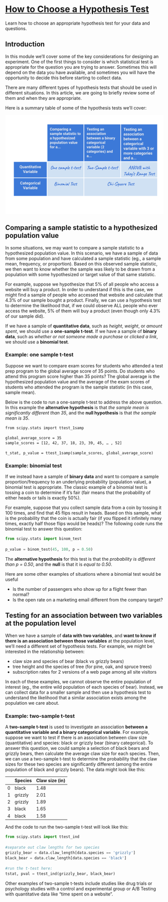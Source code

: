 # [How to Choose a Hypothesis Test](https://www.codecademy.com/courses/hypothesis-testing-python/articles/how-to-choose-a-hypothesis-test)

Learn how to choose an appropriate hypothesis test for your data and questions.

## Introduction

In this module we’ll cover some of the key considerations for designing an experiment. 
One of the first things to consider is which statistical test is appropriate for the question you are trying to answer. 
Sometimes this will depend on the data you have available, and sometimes you will have the opportunity to decide this before starting to collect data.

There are many different types of hypothesis tests that should be used in different situations. 
In this article, we are going to briefly review some of them and when they are appropriate.

Here is a summary table of some of the hypothesis tests we’ll cover:

![table of hypothesi tests](article_graphic.webp)

## Comparing a sample statistic to a hypothesized population value

In some situations, we may want to compare a sample statistic to a hypothesized population value. 
In this scenario, we have a sample of data from some population and have calculated a sample statistic (eg., a sample mean, frequency, or proportion). 
Based on this observed sample statistic, we then want to know whether the sample was likely to be drawn from a population with some hypothesized or target value of that same statistic.

For example, suppose we hypothesize that 5% of all people who access a website will buy a product. 
In order to understand if this is the case, we might find a sample of people who accessed that website and calculate that 4.3% of our sample bought a product. 
Finally, we can use a hypothesis test to determine the likelihood that, if we could observe ALL people who ever access the website, 5% of them will buy a product (even though only 4.3% of our sample did).

If we have a sample of **quantitative data**, such as *height*, *weight*, or *amount spent*, we should use a **one-sample t-test**. 
If we have a sample of **binary data**, such as *whether or not someone made a purchase* or *clicked a link*, we should use a **binomial test**.

### Example: one sample t-test

Suppose we want to compare exam scores for students who attended a test prep program to the global average score of 35 points. 
Do students who attend this program score higher than 35 points? 
The global average is the hypothesized population value and the average of the exam scores of students who attended the program is the sample statistic 
(in this case, sample mean).

Below is the code to run a one-sample t-test to address the above question. 
In this example the **alternative hypothesis** is that *the sample mean is significantly different than 35*, and the **null hypothesis** is that *the sample mean is 35*.
```pythom
from scipy.stats import ttest_1samp
 
global_average_score = 35
sample_scores = [12, 42, 37, 18, 23, 39, 45, … , 52]
 
t_stat, p_value = ttest_1samp(sample_scores, global_average_score)
```

### Example: binomial test

If we instead have a sample of **binary data** and want to compare a sample proportion/frequency to an underlying probability (population value), a binomial test is appropriate. 
The classic example of a binomial test is tossing a coin to determine if it’s fair (fair means that the probability of either heads or tails is exactly 50%).

For example, suppose that you collect sample data from a coin by tossing it 100 times, and find that 45 flips result in heads. 
Based on this sample, what is the probability that the coin is actually fair (if you flipped it infinitely many times, exactly half those flips would be heads)? 
The following code runs the binomial test to answer this question:
```python
from scipy.stats import binom_test
 
p_value = binom_test(45, 100, p = 0.50)
```
The **alternative hypothesis** for this test is that the *probability is different than p = 0.50*, and the **null** is that it is *equal to 0.50*.

Here are some other examples of situations where a binomial test would be useful
* Is the number of passengers who show up for a flight fewer than normal?
* Is the open rate on a marketing email different from the company target?

## Testing for an association between two variables at the population level

When we have a sample of **data with two variables**, and **want to know if there is an association between those variables** at the population level, 
we’ll need a different set of hypothesis tests. 
For example, we might be interested in the relationship between:
* claw size and species of bear (black vs grizzly bears)
* tree height and the species of tree (for pine, oak, and spruce trees)
* subscription rates for 2 versions of a web page among all site visitors

In each of these examples, we cannot observe the entire population of interest (eg., the entire wild population of each species of bear). 
Instead, we can collect data for a smaller sample and then use a hypothesis test to understand the likelihood that a similar association exists among the population we care about.

### Example: two-sample t-test

A **two-sample t-test** is used to investigate an association **between a quantitative variable and a binary categorical variable**. 
For example, suppose we want to test if there is an association between claw size (quantitative) and species: black or grizzly bear (binary categorical). 
To answer this question, we could sample a selection of black bears and grizzly bears, then calculate the average claw size for each species. 
Then, we can use a two-sample t-test to determine the probability that the claw sizes for these two species are significantly different (among the entire population of black and grizzly bears). 
The data might look like this:

| | Species |	Claw size (in)
| --- | --- | ---
| 0 |	black |	1.48
| 1 |	grizzly |	2.01
| 2 |	grizzly |	1.89
| 3 |	black |	1.65
| 4 |	black |	1.58

And the code to run the two-sample t-test will look like this:
```python
from scipy.stats import ttest_ind
 
#separate out claw lengths for two species
grizzly_bear = data.claw_length[data.species == 'grizzly']
black_bear = data.claw_length[data.species == 'black']
 
#run the t-test here:
tstat, pval = ttest_ind(grizzly_bear, black_bear)
```
Other examples of two-sample t-tests include studies like drug trials or psychology studies with a control and experimental group or A/B Testing with quantitative data like “time spent on a website”. 







